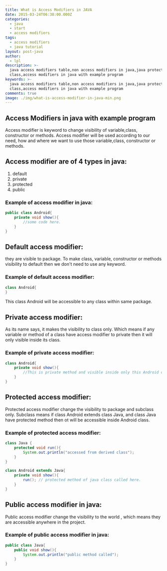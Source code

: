 ```yaml
---
title: What is Access Modifiers in JAVA
date: 2015-03-24T06:38:00.000Z
categories:
  - java
  - start
  - access modifiers
tags:
  - access modifiers
  - java tutorial
layout: post-java
author:
  - lpl
description: >-
  java access modifiers table,non access modifiers in java,java protected
  class,access modifiers in java with example program
keywords: >-
  java access modifiers table,non access modifiers in java,java protected
  class,access modifiers in java with example program
comments: true
image: ./img/what-is-access-modifier-in-java-min.png
---
```


## Access Modifiers in java with example program

Access modifier is keyword to change visibility of variable,class, constructor or methods. Access modifier will be used according to our need, how and where we want to use those variable,class, constructor or methods.

## Access modifier are of 4 types in java:

1.	default
2.	private
3.	protected
4.	public

### Example of access modifier in java:

```java
public class Android{
	private void show(){
		//some code here.
	}
}
```

## Default access modifier: 
they are visible to package. To make class, variable, constructor or methods visibility to default then we don't need to use any keyword.

### Example of default access modifier:

```java
class Android{
}
```

This class Android will be accessible to any class within same package.

## Private access modifier:

As its name says, it makes the visibility to class only. Which means if any variable or method of a class have access modifier to private then it will only visible inside its class.

### Example of private access modifier:

```java
class Android{
	private void show(){
		//This is private method and visible inside only this Android class.
	}
}
```

## Protected access modifier:

Protected access modifier change the visibility to package and subclass only. Subclass means if class Android extends class Java, and class Java have protected method then ot will be accessible inside Android class.

### Example of protected access modifier:

```java
class Java {
	protected void run(){
		System.out.println("accessed from derived class");
	}
}

class Android extends Java{
	private void show(){
		run(); // protected method of java class called here.
	}
}
```

## Public access modifier in java:

Public access modifier change the visibility to the world , which means they are accessible anywhere in the project. 

### Example of public access modifier in java:

```java
public class Java{
	public void show(){
		System.out.println("public method called");
	}
}
```

